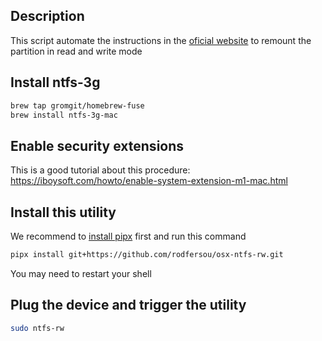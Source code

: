 ## Description
This script automate the instructions in the [oficial website](https://github.com/osxfuse/osxfuse/wiki/NTFS-3G) to remount the partition in read and write mode

## Install ntfs-3g
```bash
brew tap gromgit/homebrew-fuse
brew install ntfs-3g-mac
```
## Enable security extensions
This is a good tutorial about this procedure: https://iboysoft.com/howto/enable-system-extension-m1-mac.html

## Install this utility
We recommend to [install pipx](https://github.com/pypa/pipx#install-pipx) first and run this command
```bash
pipx install git+https://github.com/rodfersou/osx-ntfs-rw.git
```
You may need to restart your shell

## Plug the device and trigger the utility 

```bash
sudo ntfs-rw
```
